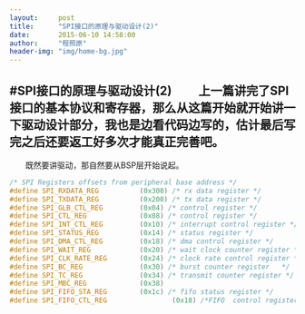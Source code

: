 ```yaml
---
layout:     post
title:      "SPI接口的原理与驱动设计(2)"
date:       2015-06-10 14:58:00
author:     "程照原"
header-img: "img/home-bg.jpg"
---
```

#SPI接口的原理与驱动设计(2)
　　上一篇讲完了SPI接口的基本协议和寄存器，那么从这篇开始就开始讲一下驱动设计部分，我也是边看代码边写的，估计最后写完之后还要返工好多次才能真正完善吧。
-------------------------------------------------------------------------------
　　既然要讲驱动，那自然要从BSP层开始说起。
```c
/* SPI Registers offsets from peripheral base address */
#define SPI_RXDATA_REG    	    (0x300) /* rx data register */
#define SPI_TXDATA_REG		    (0x200) /* tx data register */
#define SPI_GLB_CTL_REG		    (0x04) /* control register */
#define SPI_CTL_REG		        (0x08) /* control register */
#define SPI_INT_CTL_REG         (0x10) /* interrupt control register */
#define SPI_STATUS_REG	        (0x14) /* status register */
#define SPI_DMA_CTL_REG         (0x18) /* dma control register */
#define SPI_WAIT_REG    	    (0x20) /* wait clock counter register */
#define SPI_CLK_RATE_REG		(0x24) /* clock rate control register */
#define SPI_BC_REG              (0x30) /* burst counter register   */
#define SPI_TC_REG              (0x34) /* transmit counter register */
#define SPI_MBC_REG             (0x38)   
#define SPI_FIFO_STA_REG        (0x1c) /* fifo status register */
#define SPI_FIFO_CTL_REG		        (0x18) /*FIFO  control register */
```
